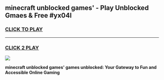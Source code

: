 
## minecraft unblocked games' - Play Unblocked Gmaes & Free #yx04l
<h3>
<a href="https://news.freeplayer.one?title=minecraft_unblocked_games'&ref=26F">CLICK TO PLAY</a></h3>
<hr>

<h3>
<a href="https://news.freeplayer.one?title=minecraft_unblocked_games'&ref=26F">CLICK 2 PLAY</a>
  
</h3>

<a href="https://news.freeplayer.one?title=minecraft_unblocked_games'&ref=26F/"><img src="https://clearcache.store/games.png"></a>


**minecraft unblocked games' games unblocked: Your Gateway to Fun and Accessible Online Gaming**
